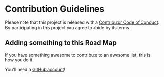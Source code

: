 # Contribution Guidelines
Please note that this project is released with a [Contributor Code of Conduct](code-of-conduct.md). By participating in this project you agree to abide by its terms.


## Adding something to this Road Map

If you have something awesome to contribute to an awesome list, this is how you do it.

You'll need a [GitHub account](https://github.com/join)!